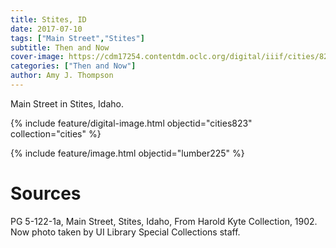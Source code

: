 ```yaml
---
title: Stites, ID
date: 2017-07-10
tags: ["Main Street","Stites"]
subtitle: Then and Now
cover-image: https://cdm17254.contentdm.oclc.org/digital/iiif/cities/823/full/pct:70/0/default.jpg
categories: ["Then and Now"]
author: Amy J. Thompson
---
```


Main Street in Stites, Idaho.

{% include feature/digital-image.html objectid="cities823" collection="cities" %}

{% include feature/image.html objectid="lumber225" %}

# Sources

PG 5-122-1a, Main Street, Stites,
Idaho, From Harold Kyte
Collection, 1902. Now photo taken by UI Library Special Collections staff.